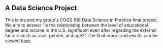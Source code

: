 ## A Data Science Project
This is me and my group's COGS 108 Data Science in Practice final project. We aim to answer "Is the relationship between the level of educational degree and income in the U.S. significant even after regarding the external factors such as race, gender, and age?" The final report and results can be viewed [here](FinalProject_Group137_WI24.ipynb).
